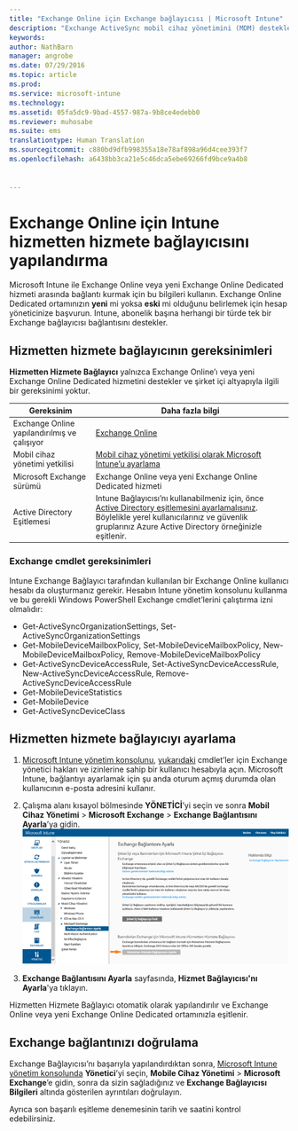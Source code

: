 ```yaml
---
title: "Exchange Online için Exchange bağlayıcısı | Microsoft Intune"
description: "Exchange ActiveSync mobil cihaz yönetimini (MDM) desteklemek için Intune’u Office 365 Exchange hizmetine bağlayın."
keywords: 
author: NathBarn
manager: angrobe
ms.date: 07/29/2016
ms.topic: article
ms.prod: 
ms.service: microsoft-intune
ms.technology: 
ms.assetid: 05fa5dc9-9bad-4557-987a-9b8ce4edebb0
ms.reviewer: muhosabe
ms.suite: ems
translationtype: Human Translation
ms.sourcegitcommit: c880bd9dfb998355a18e78af898a96d4cee393f7
ms.openlocfilehash: a6438bb3ca21e5c46dca5ebe69266fd9bce9a4b8


---
```


# Exchange Online için Intune hizmetten hizmete bağlayıcısını yapılandırma

Microsoft Intune ile Exchange Online veya yeni Exchange Online Dedicated hizmeti arasında bağlantı kurmak için bu bilgileri kullanın. Exchange Online Dedicated ortamınızın **yeni** mi yoksa **eski** mi olduğunu belirlemek için hesap yöneticinize başvurun. Intune, abonelik başına herhangi bir türde tek bir Exchange bağlayıcısı bağlantısını destekler.

## Hizmetten hizmete bağlayıcının gereksinimleri
**Hizmetten Hizmete Bağlayıcı** yalnızca Exchange Online’ı veya yeni Exchange Online Dedicated hizmetini destekler ve şirket içi altyapıyla ilgili bir gereksinimi yoktur.

|Gereksinim|Daha fazla bilgi|
|---------------|--------------------|
|Exchange Online yapılandırılmış ve çalışıyor|[Exchange Online](https://technet.microsoft.com/library/jj200580.aspx) |
|Mobil cihaz yönetimi yetkilisi| [Mobil cihaz yönetimi yetkilisi olarak Microsoft Intune’u ayarlama](prerequisites-for-enrollment.md#set-mobile-device-management-authority)|
|Microsoft Exchange sürümü|Exchange Online veya yeni Exchange Online Dedicated hizmeti|
|Active Directory Eşitlemesi|Intune Bağlayıcısı’nı kullanabilmeniz için, önce [Active Directory eşitlemesini ayarlamalısınız](/intune/get-started/start-with-a-paid-subscription-to-microsoft-intune-step-3). Böylelikle yerel kullanıcılarınız ve güvenlik gruplarınız Azure Active Directory örneğinizle eşitlenir.|

### Exchange cmdlet gereksinimleri

Intune Exchange Bağlayıcı tarafından kullanılan bir Exchange Online kullanıcı hesabı da oluşturmanız gerekir. Hesabın Intune yönetim konsolunu kullanma ve bu gerekli Windows PowerShell Exchange cmdlet’lerini çalıştırma izni olmalıdır:

 - Get-ActiveSyncOrganizationSettings, Set-ActiveSyncOrganizationSettings
 - Get-MobileDeviceMailboxPolicy, Set-MobileDeviceMailboxPolicy, New-MobileDeviceMailboxPolicy, Remove-MobileDeviceMailboxPolicy
 - Get-ActiveSyncDeviceAccessRule, Set-ActiveSyncDeviceAccessRule, New-ActiveSyncDeviceAccessRule, Remove-ActiveSyncDeviceAccessRule
 - Get-MobileDeviceStatistics
 - Get-MobileDevice
 - Get-ActiveSyncDeviceClass

## Hizmetten hizmete bağlayıcıyı ayarlama

1. [Microsoft Intune yönetim konsolunu](http://manage.microsoft.com), [yukarıdaki](#exchange-cmdlet-requirements) cmdlet’ler için Exchange yönetici hakları ve izinlerine sahip bir kullanıcı hesabıyla açın. Microsoft Intune, bağlantıyı ayarlamak için şu anda oturum açmış durumda olan kullanıcının e-posta adresini kullanır.

2.  Çalışma alanı kısayol bölmesinde **YÖNETİCİ**’yi seçin ve sonra **Mobil Cihaz Yönetimi** > **Microsoft Exchange** > **Exchange Bağlantısını Ayarla**’ya gidin.
![Hizmetten hizmete bağlayıcıyı ayarlama sayfası](../media/intunesa5cservicetoserviceconnector.png)

3.  **Exchange Bağlantısını Ayarla** sayfasında, **Hizmet Bağlayıcısı'nı Ayarla**'ya tıklayın.


Hizmetten Hizmete Bağlayıcı otomatik olarak yapılandırılır ve Exchange Online veya yeni Exchange Online Dedicated ortamınızla eşitlenir.

## Exchange bağlantınızı doğrulama

Exchange Bağlayıcısı’nı başarıyla yapılandırdıktan sonra, [Microsoft Intune yönetim konsolunda](http://manage.microsoft.com) **Yönetici**’yi seçin, **Mobile Cihaz Yönetimi** > **Microsoft Exchange**’e gidin, sonra da sizin sağladığınız ve **Exchange Bağlayıcısı Bilgileri** altında gösterilen ayrıntıları doğrulayın.

Ayrıca son başarılı eşitleme denemesinin tarih ve saatini kontrol edebilirsiniz.



<!--HONumber=Sep16_HO4-->



